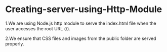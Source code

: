 # Creating-server-using-Http-Module
1.We are using Node.js http module to serve the index.html file when the user accesses the root URL (/). 

2.We ensure that CSS files and images from the public folder are served properly.
